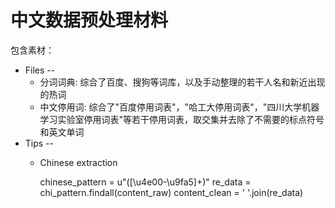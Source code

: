 # 中文数据预处理材料
包含素材：
* Files --
	* 分词词典: 综合了百度、搜狗等词库，以及手动整理的若干人名和新近出现的热词
	* 中文停用词: 综合了"百度停用词表"，"哈工大停用词表"，"四川大学机器学习实验室停用词表"等若干停用词表，取交集并去除了不需要的标点符号和英文单词
* Tips --
	* Chinese extraction
	
		chinese_pattern = u"([\u4e00-\u9fa5]+)"
		re_data = chi_pattern.findall(content_raw)
		content_clean  = ' '.join(re_data)